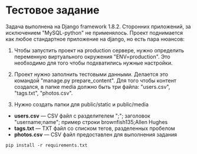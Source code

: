 # Тестовое задание

Задача выполнена на Django framework 1.8.2. Сторонних приложений, за исключением "MySQL-python" не применялось.
Проект поднимается как любое стандартное приложение на django, но есть пара нюансов:

1. Чтобы запустить проект на production сервере, нужно определить переменную виртуального окружения "ENV=production". Это необходимо для того чтобы подхватились нужные настройки.

2. Проект нужно заполнить тестовыми данными. Делается это командой "manage.py prepare_content". Для того чтобы контент создался, в папке media должно быть три файла: "users.csv", "tags.txt", "photos.csv".

3. Нужно создать папки для public/static и public/media

* **users.csv** — CSV файл с разделителем ";"; заголовок "username;name"; пример строки brownfish135;Allen Hughes
* **tags.txt** — TXT файл со списком тегов, разделенных пробелом
* **photos.csv** — CSV файл предоставлен для выполнения задания

`pip install -r requirements.txt`
